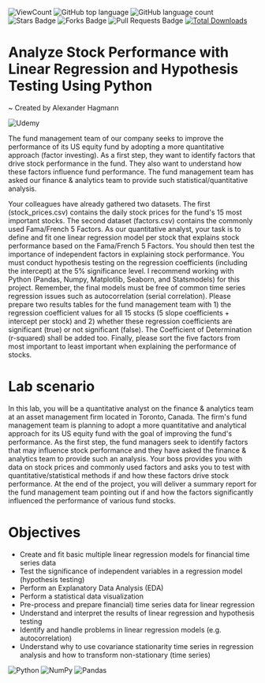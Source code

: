 ![ViewCount](https://views.whatilearened.today/views/github/debdattasarkar/Analyze-Stock-Performance-with-Linear-Regression-and-Hypothesis-Testing-Using-Python.svg?cache=remove)
![GitHub top language](https://img.shields.io/github/languages/top/debdattasarkar/Analyze-Stock-Performance-with-Linear-Regression-and-Hypothesis-Testing-Using-Python?style=flat)
![GitHub language count](https://img.shields.io/github/languages/count/debdattasarkar/Analyze-Stock-Performance-with-Linear-Regression-and-Hypothesis-Testing-Using-Python?style=flat)
![Stars Badge](https://img.shields.io/github/stars/debdattasarkar/Analyze-Stock-Performance-with-Linear-Regression-and-Hypothesis-Testing-Using-Python?style=flat)
![Forks Badge](https://img.shields.io/github/forks/debdattasarkar/Analyze-Stock-Performance-with-Linear-Regression-and-Hypothesis-Testing-Using-Python?style=flat)
![Pull Requests Badge](https://img.shields.io/github/issues-pr/debdattasarkar/Analyze-Stock-Performance-with-Linear-Regression-and-Hypothesis-Testing-Using-Python?style=flat)
[![Total Downloads](https://img.shields.io/github/downloads/debdattasarkar/Analyze-Stock-Performance-with-Linear-Regression-and-Hypothesis-Testing-Using-Python/total.svg)](https://github.com/debdattasarkar/Analyze-Stock-Performance-with-Linear-Regression-and-Hypothesis-Testing-Using-Python/releases/)

# Analyze Stock Performance with Linear Regression and Hypothesis Testing Using Python
~ Created by Alexander Hagmann

![Udemy](https://img.shields.io/badge/Udemy-EC5252?style=for-the-badge&logo=Udemy&logoColor=white)

The fund management team of our company seeks to improve the performance of its US equity fund by adopting a more quantitative approach (factor investing). As a first step, they want to identify factors that drive stock performance in the fund. They also want to understand how these factors influence fund performance. The fund management team has asked our finance & analytics team to provide such statistical/quantitative analysis.

Your colleagues have already gathered two datasets. The first (stock_prices.csv) contains the daily stock prices for the fund's 15 most important stocks. The second dataset (factors.csv) contains the commonly used Fama/French 5 Factors. As our quantitative analyst, your task is to define and fit one linear regression model per stock that explains stock performance based on the Fama/French 5 Factors. You should then test the importance of independent factors in explaining stock performance. You must conduct hypothesis testing on the regression coefficients (including the intercept) at the 5% significance level. I recommend working with Python (Pandas, Numpy, Matplotlib, Seaborn, and Statsmodels) for this project. Remember, the final models must be free of common time series regression issues such as autocorrelation (serial correlation). Please prepare two results tables for the fund management team with 1) the regression coefficient values for all 15 stocks (5 slope coefficients + intercept per stock) and 2) whether these regression coefficients are significant (true) or not significant (false). The Coefficient of Determination (r-squared) shall be added too. Finally, please sort the five factors from most important to least important when explaining the performance of stocks. 

# Lab scenario
In this lab, you will be a quantitative analyst on the finance & analytics team at an asset management firm located in Toronto, Canada. The firm's fund management team is planning to adopt a more quantitative and analytical approach for its US equity fund with the goal of improving the fund's performance. As the first step, the fund managers seek to identify factors that may influence stock performance and they have asked the finance & analytics team to provide such an analysis. Your boss provides you with data on stock prices and commonly used factors and asks you to test with quantitative/statistical methods if and how these factors drive stock performance. At the end of the project, you will deliver a summary report for the fund management team pointing out if and how the factors significantly influenced the performance of various fund stocks.

# Objectives
- Create and fit basic multiple linear regression models for financial time series data
- Test the significance of independent variables in a regression model (hypothesis testing)
- Perform an Explanatory Data Analysis (EDA)
- Perform a statistical data visualization
- Pre-process and prepare financial) time series data for linear regression
- Understand and interpret the results of linear regression and hypothesis testing
- Identify and handle problems in linear regression models (e.g. autocorrelation)
- Understand why to use covariance stationarity time series in regression analysis and how to transform non-stationary (time series)

![Python](https://img.shields.io/badge/python-3670A0?style=for-the-badge&logo=python&logoColor=ffdd54)
![NumPy](https://img.shields.io/badge/numpy-%23013243.svg?style=for-the-badge&logo=numpy&logoColor=white)
![Pandas](https://img.shields.io/badge/Pandas-2C2D72?style=for-the-badge&logo=pandas&logoColor=white)
